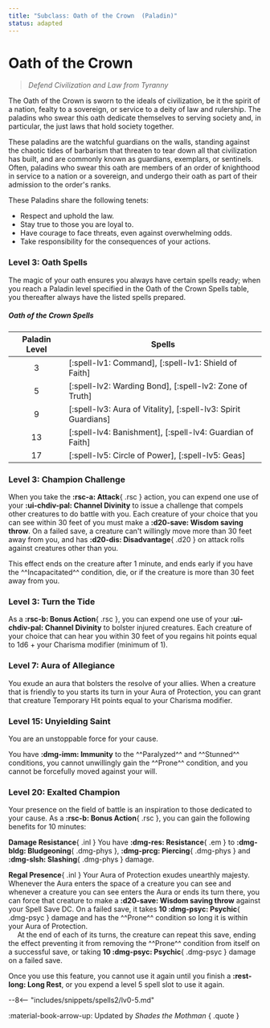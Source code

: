 ```yaml
---
title: "Subclass: Oath of the Crown  (Paladin)"
status: adapted
---
```


<p style="display:none">
Defend Civilization and Law from Tyranny
</p>

# Oath of the Crown 

> *Defend Civilization and Law from Tyranny*

The Oath of the Crown is sworn to the ideals of civilization, be it the spirit of a nation, fealty to a sovereign, or service to a deity of law and rulership. The paladins who swear this oath dedicate themselves to serving society and, in particular, the just laws that hold society together. 

These paladins are the watchful guardians on the walls, standing against the chaotic tides of barbarism that threaten to tear down all that civilization has built, and are commonly known as guardians, exemplars, or sentinels. Often, paladins who swear this oath are members of an order of knighthood in service to a nation or a sovereign, and undergo their oath as part of their admission to the order's ranks.

These Paladins share the following tenets:
- Respect and uphold the law.
- Stay true to those you are loyal to.
- Have courage to face threats, even against overwhelming odds.
- Take responsibility for the consequences of your actions. 

### Level 3: Oath Spells

The magic of your oath ensures you always have certain spells ready; when you reach a Paladin level specified in the Oath of the Crown Spells table, you thereafter always have the listed spells prepared.

##### Oath of the Crown Spells

| Paladin Level | Spells |
|:-:|---|
| 3 | [:spell-lv1: Command], [:spell-lv1: Shield of Faith] |
| 5 | [:spell-lv2: Warding Bond], [:spell-lv2: Zone of Truth] |
| 9 | [:spell-lv3: Aura of Vitality], [:spell-lv3: Spirit Guardians] |
| 13 | [:spell-lv4: Banishment], [:spell-lv4: Guardian of Faith] |
| 17 | [:spell-lv5: Circle of Power], [:spell-lv5: Geas] |

### Level 3: Champion Challenge

When you take the **:rsc-a: Attack**{ .rsc } action, you can expend one use of your **:ui-chdiv-pal: Channel Divinity**  to issue a challenge that compels other creatures to do battle with you. Each creature of your choice that you can see within 30 feet of you must make a **:d20-save: Wisdom saving throw**. On a failed save, a creature can't willingly move more than 30 feet away from you, and has **:d20-dis: Disadvantage**{ .d20 } on attack rolls against creatures other than you. 

This effect ends on the creature after 1 minute, and ends early if you have the ^^Incapacitated^^ condition, die, or if the creature is more than 30 feet away from you.

### Level 3: Turn the Tide

As a **:rsc-b: Bonus Action**{ .rsc }, you can expend one use of your **:ui-chdiv-pal: Channel Divinity**  to bolster injured creatures. Each creature of your choice that can hear you within 30 feet of you regains hit points equal to 1d6 + your Charisma modifier (minimum of 1).

### Level 7: Aura of Allegiance

You exude an aura that bolsters the resolve of your allies. When a creature that is friendly to you starts its turn in your Aura of Protection, you can grant that creature Temporary Hit points equal to your Charisma modifier.

### Level 15: Unyielding Saint

You are an unstoppable force for your cause. 

You have **:dmg-imm: Immunity** to the ^^Paralyzed^^ and ^^Stunned^^ conditions, you cannot unwillingly gain the ^^Prone^^ condition, and you cannot be forcefully moved against your will.

### Level 20: Exalted Champion

Your presence on the field of battle is an inspiration to those dedicated to your cause. As a **:rsc-b: Bonus Action**{ .rsc }, you can gain the following benefits for 10 minutes:

**Damage Resistance**{ .inl } You have **:dmg-res: Resistance**{ .em } to **:dmg-bldg: Bludgeoning**{ .dmg-phys }, **:dmg-prcg: Piercing**{ .dmg-phys } and **:dmg-slsh: Slashing**{ .dmg-phys } damage.

**Regal Presence**{ .inl } Your Aura of Protection exudes unearthly majesty. Whenever the Aura enters the space of a creature you can see and whenever a creature you can see enters the Aura or ends its turn there, you can force that creature to make a **:d20-save: Wisdom saving throw** against your Spell Save DC. On a failed save, it takes **10 :dmg-psyc: Psychic**{ .dmg-psyc } damage and has the ^^Prone^^ condition so long it is within your Aura of Protection.  
&emsp; At the end of each of its turns, the creature can repeat this save, ending the effect preventing it from removing the ^^Prone^^ condition from itself on a successful save, or taking **10 :dmg-psyc: Psychic**{ .dmg-psyc } damage on a failed save.

Once you use this feature, you cannot use it again until you finish a **:rest-long: Long Rest**, or you expend a level 5 spell slot to use it again.

--8<-- "includes/snippets/spells2/lv0-5.md"

:material-book-arrow-up: Updated by *Shades the Mothman*
{ .quote }

